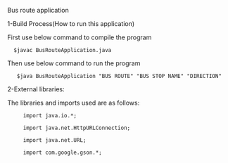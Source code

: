 Bus route application


1-Build Process(How to run this application)

First use below command to compile the program

      $javac BusRouteApplication.java
      
Then use below command to run the program

       $java BusRouteApplication "BUS ROUTE" "BUS STOP NAME" "DIRECTION"

2-External libraries:

The libraries and imports used are as follows: 

         import java.io.*;

         import java.net.HttpURLConnection;

         import java.net.URL;

         import com.google.gson.*;
         
        
